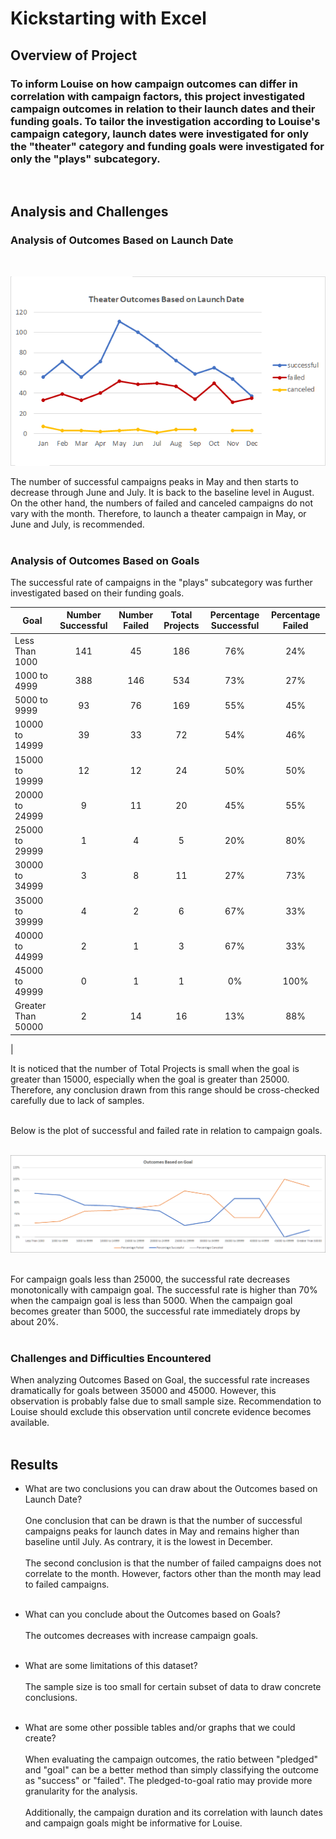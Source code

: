 # Kickstarting with Excel

## Overview of Project

### To inform Louise on how campaign outcomes can differ in correlation with campaign factors, this project investigated campaign outcomes in relation to their launch dates and their funding goals. To tailor the investigation according to Louise's campaign category, launch dates were investigated for only the "theater" category and funding goals were investigated for only the "plays" subcategory.
<br>

## Analysis and Challenges

### Analysis of Outcomes Based on Launch Date
<br>

![Theater Outcomes Based on Launch Date](resources/Theater_Outcomes_vs_Launch.png) <br>

The number of successful campaigns peaks in May and then starts to decrease through June and July. It is back to the baseline level in August. On the other hand, the numbers of failed and canceled campaigns do not vary with the month. Therefore, to launch a theater campaign in May, or June and July, is recommended.
<br>
<br>

### Analysis of Outcomes Based on Goals

The successful rate of campaigns in the "plays" subcategory was further investigated based on their funding goals.
<br>

| Goal |	Number Successful |	Number Failed  |	Total Projects	| Percentage Successful |	Percentage Failed |	
|---|:---:|:---:|:---:|:---:|:---:|
|Less Than 1000 |	    141|	    45|		186|	76%|	 24%|
|1000 to 4999 |	        388|       146|     534|	73%|	 27%|
|5000 to 9999 |	         93|	    76|		169|	55%|	 45%|	
|10000 to 14999 |	     39|	    33|	     72|    54%|	 46%|	
|15000 to 19999 |        12|	    12|	     24|	50%|	 50%|	
|20000 to 24999 |	      9|        11|	     20|	45%|	 55%|	
|25000 to 29999 |	      1|	     4|	      5|	20%|	 80%|
|30000 to 34999 |	      3|	     8|	     11|	27%|	 73%|
|35000 to 39999 |	      4|	     2|	      6|	67%|	 33%|
|40000 to 44999 |	      2|	     1|	      3|	67%|	 33%|
|45000 to 49999 |	      0|	     1|	      1|	 0%|	100%|	
|Greater Than 50000 |	  2|	    14|	     16|	13%|	 88%|
|

It is noticed that the number of Total Projects is small when the goal is greater than 15000, especially when the goal is greater than 25000. Therefore, any conclusion drawn from this range should be cross-checked carefully due to lack of samples.
<br>
<br>

Below is the plot of successful and failed rate in relation to campaign goals.
<br>
<br>

![Outcomes Based on Goal](resources/Outcomes_vs_Goals.png) 
<br>
<br>

For campaign goals less than 25000, the successful rate decreases monotonically with campaign goal. The successful rate is higher than 70% when the campaign goal is less than 5000. When the campaign goal becomes greater than 5000, the successful rate immediately drops by about 20%.
<br>
<br>

### Challenges and Difficulties Encountered

When analyzing Outcomes Based on Goal, the successful rate increases dramatically for goals between 35000 and 45000. However, this observation is probably false due to small sample size. Recommendation to Louise should exclude this observation until concrete evidence becomes available.
<br>
<br>

## Results

- What are two conclusions you can draw about the Outcomes based on Launch Date?
    <br>
    <br>
    One conclusion that can be drawn is that the number of successful campaigns peaks for launch dates in May and remains higher than baseline until July. As contrary, it is the lowest in December. 
    <br>
    <br>
    The second conclusion is that the number of failed campaigns does not correlate to the month. However, factors other than the month may lead to failed campaigns. 
    <br>
    <br>

- What can you conclude about the Outcomes based on Goals?
    <br>
    <br>
    The outcomes decreases with increase campaign goals. 
    <br>
    <br>

- What are some limitations of this dataset?
    <br>
    <br>
    The sample size is too small for certain subset of data to draw concrete conclusions.
    <br>
    <br>

- What are some other possible tables and/or graphs that we could create?
    <br>
    <br>
    When evaluating the campaign outcomes, the ratio between "pledged" and "goal" can be a better method than simply classifying the outcome as "success" or "failed". The pledged-to-goal ratio may provide more granularity for the analysis.
    <br>
    <br>
    Additionally, the campaign duration and its correlation with launch dates and campaign goals might be informative for Louise.
